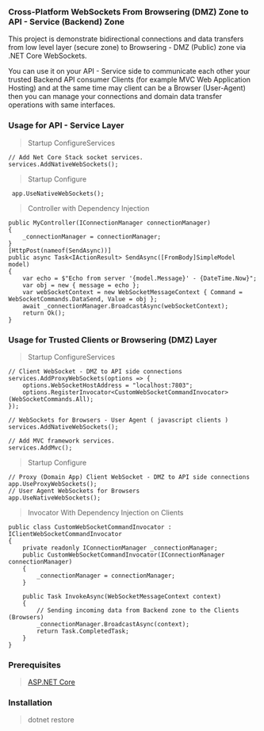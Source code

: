### Cross-Platform WebSockets From Browsering (DMZ) Zone to API - Service (Backend) Zone

This project is demonstrate bidirectional connections and data transfers from low level layer (secure zone) to 
Browsering - DMZ (Public) zone via .NET Core WebSockets.

You can use it on your API - Service side to communicate each other your trusted Backend API consumer 
Clients (for example MVC Web Application Hosting) and at the same time may 
client can be a Browser (User-Agent) then you can manage your connections and domain data transfer 
operations with same interfaces.

### Usage for API - Service Layer
> Startup ConfigureServices
```
// Add Net Core Stack socket services.
services.AddNativeWebSockets();
```
> Startup Configure
```
 app.UseNativeWebSockets();
 ```
> Controller with Dependency Injection
```
public MyController(IConnectionManager connectionManager)
{
    _connectionManager = connectionManager;
}
[HttpPost(nameof(SendAsync))]
public async Task<IActionResult> SendAsync([FromBody]SimpleModel model)
{
    var echo = $"Echo from server '{model.Message}' - {DateTime.Now}";
    var obj = new { message = echo };
    var webSocketContext = new WebSocketMessageContext { Command = WebSocketCommands.DataSend, Value = obj };
    await _connectionManager.BroadcastAsync(webSocketContext);
    return Ok();
}
```

### Usage for Trusted Clients or Browsering (DMZ) Layer
> Startup ConfigureServices
```charp
// Client WebSocket - DMZ to API side connections
services.AddProxyWebSockets(options => {
    options.WebSocketHostAddress = "localhost:7803";
    options.RegisterInvocator<CustomWebSocketCommandInvocator>(WebSocketCommands.All);
});

// WebSockets for Browsers - User Agent ( javascript clients )
services.AddNativeWebSockets();

// Add MVC framework services.
services.AddMvc();
```
> Startup Configure
```
// Proxy (Domain App) Client WebSocket - DMZ to API side connections
app.UseProxyWebSockets();
// User Agent WebSockets for Browsers
app.UseNativeWebSockets();
```

> Invocator With Dependency Injection on Clients

```
public class CustomWebSocketCommandInvocator : IClientWebSocketCommandInvocator
{
    private readonly IConnectionManager _connectionManager;
    public CustomWebSocketCommandInvocator(IConnectionManager connectionManager)
    {
        _connectionManager = connectionManager;
    }

    public Task InvokeAsync(WebSocketMessageContext context)
    {
        // Sending incoming data from Backend zone to the Clients (Browsers)
        _connectionManager.BroadcastAsync(context);
        return Task.CompletedTask;
    }
}
```

### Prerequisites
> [ASP.NET Core](https://github.com/aspnet/Home)

### Installation

> dotnet restore
  
